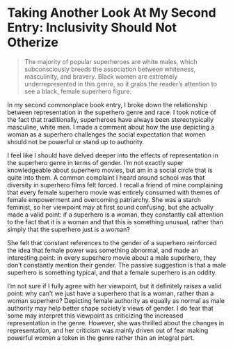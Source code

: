 # Taking Another Look At My Second Entry: Inclusivity Should Not Otherize

> The majority of popular superheroes are white males, which subconsciously breeds the association between whiteness, masculinity, and bravery. Black women are extremely underrepresented in this genre, so it grabs the reader’s attention to see a black, female superhero figure.

In my second commonplace book entry, I broke down the relationship between representation in the superhero genre and race. I took notice of the fact that traditionally, superheroes have always been stereotypically masculine, white men. I made a comment about how the use depicting a woman as a superhero challenges the social expectation that women should not be powerful or stand up to authority.

I feel like I should have delved deeper into the effects of representation in the superhero genre in terms of gender. I’m not exactly super knowledgeable about superhero movies, but am in a social circle that is quite into them. A common complaint I heard around school was that diversity in superhero films felt forced. I recall a friend of mine complaining that every female superhero movie was entirely consumed with themes of female empowerment and overcoming patriarchy. She was a starch feminist, so her viewpoint may at first sound confusing, but she actually made a valid point: if a superhero is a woman, they constantly call attention to the fact that it is a woman and that this is something unusual, rather than simply that the superhero just is a woman?

She felt that constant references to the gender of a superhero reinforced the idea that female power was something abnormal, and made an interesting point: in every superhero movie about a male superhero, they don’t constantly mention their gender. The passive suggestion is that a male superhero is something typical, and that a female superhero is an oddity.

I’m not sure if I fully agree with her viewpoint, but it definitely raises a valid point: why can’t we just have a superhero that is a woman, rather than a woman superhero? Depicting female authority as equally as normal as male authority may help better shape society’s views of gender. I do fear that some may interpret this viewpoint as criticizing the increased representation in the genre. However, she was thrilled about the changes in representation, and her criticism was mainly driven out of fear making powerful women a token in the genre rather than an integral part.
